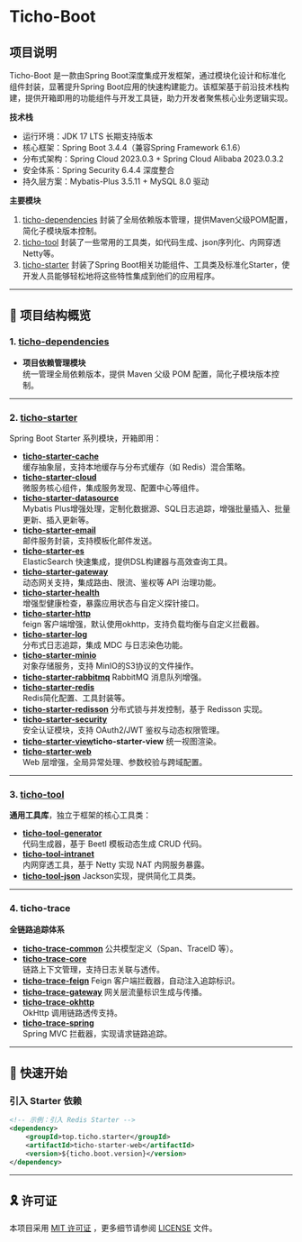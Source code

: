 # Ticho-Boot

## 项目说明

Ticho-Boot 是一款由Spring Boot深度集成开发框架，通过模块化设计和标准化组件封装，显著提升Spring
Boot应用的快速构建能力。该框架基于前沿技术栈构建，提供开箱即用的功能组件与开发工具链，助力开发者聚焦核心业务逻辑实现。

**技术栈**

* 运行环境：JDK 17 LTS 长期支持版本
* 核心框架：Spring Boot 3.4.4（兼容Spring Framework 6.1.6）
* 分布式架构：Spring Cloud 2023.0.3 + Spring Cloud Alibaba 2023.0.3.2
* 安全体系：Spring Security 6.4.4 深度整合
* 持久层方案：Mybatis-Plus 3.5.11 + MySQL 8.0 驱动

**主要模块**

1. [ticho-dependencies](ticho-dependencies) 封装了全局依赖版本管理，提供Maven父级POM配置，简化子模块版本控制。
2. [ticho-tool](ticho-tool) 封装了一些常用的工具类，如代码生成、json序列化、内网穿透Netty等。
3. [ticho-starter](ticho-starter) 封装了Spring Boot相关功能组件、工具类及标准化Starter，使开发人员能够轻松地将这些特性集成到他们的应用程序。

---

## 📂 项目结构概览

### 1. **[ticho-dependencies](ticho-dependencies)**

- **项目依赖管理模块**  
  统一管理全局依赖版本，提供 Maven 父级 POM 配置，简化子模块版本控制。

---

### 2. **[ticho-starter](ticho-starter)**

Spring Boot Starter 系列模块，开箱即用：

- **[ticho-starter-cache](ticho-starter/ticho-starter-cache)**  
  缓存抽象层，支持本地缓存与分布式缓存（如 Redis）混合策略。
- **[ticho-starter-cloud](ticho-starter/ticho-starter-cloud)**  
  微服务核心组件，集成服务发现、配置中心等组件。
- **[ticho-starter-datasource](ticho-starter/ticho-starter-datasource)**  
  Mybatis Plus增强处理，定制化数据源、SQL日志追踪，增强批量插入、批量更新、插入更新等。
- **[ticho-starter-email](ticho-starter/ticho-starter-email)**  
  邮件服务封装，支持模板化邮件发送。
- **[ticho-starter-es](ticho-starter/ticho-starter-es)**  
  ElasticSearch 快速集成，提供DSL构建器与高效查询工具。
- **[ticho-starter-gateway](ticho-starter/ticho-starter-gateway)**  
  动态网关支持，集成路由、限流、鉴权等 API 治理功能。
- **[ticho-starter-health](ticho-starter/ticho-starter-health)**  
  增强型健康检查，暴露应用状态与自定义探针接口。
- **[ticho-starter-http](ticho-starter/ticho-starter-http)**  
  feign 客户端增强，默认使用okhttp，支持负载均衡与自定义拦截器。
- **[ticho-starter-log](ticho-starter/ticho-starter-log)**  
  分布式日志追踪，集成 MDC 与日志染色功能。
- **[ticho-starter-minio](ticho-starter/ticho-starter-minio)**  
  对象存储服务，支持 MinIO的S3协议的文件操作。
- **[ticho-starter-rabbitmq](ticho-starter/ticho-starter-rabbitmq)**
  RabbitMQ 消息队列增强。
- **[ticho-starter-redis](ticho-starter/ticho-starter-redis)**  
  Redis简化配置、工具封装等。
- **[ticho-starter-redisson](ticho-starter/ticho-starter-redisson)**
  分布式锁与并发控制，基于 Redisson 实现。
- **[ticho-starter-security](ticho-starter/ticho-starter-security)**  
  安全认证模块，支持 OAuth2/JWT 鉴权与动态权限管理。
- **[ticho-starter-view](ticho-starter/ticho-starter-view)ticho-starter-view**
  统一视图渲染。
- **[ticho-starter-web](ticho-starter/ticho-starter-web)**  
  Web 层增强，全局异常处理、参数校验与跨域配置。

---

### 3. **[ticho-tool](ticho-tool)**

**通用工具库**，独立于框架的核心工具类：

- **[ticho-tool-generator](ticho-tool/ticho-tool-generator)**  
  代码生成器，基于 Beetl 模板动态生成 CRUD 代码。
- **[ticho-tool-intranet](ticho-tool/ticho-tool-intranet)**  
  内网穿透工具，基于 Netty 实现 NAT 内网服务暴露。
- **[ticho-tool-json](ticho-tool/ticho-tool-json)**
  Jackson实现，提供简化工具类。

---

### 4. **ticho-trace**

**全链路追踪体系**

- **[ticho-trace-common](ticho-trace/ticho-trace-common)**
  公共模型定义（Span、TraceID 等）。
- **[ticho-trace-core](ticho-trace/ticho-trace-core)**    
  链路上下文管理，支持日志关联与透传。
- **[ticho-trace-feign](ticho-trace/ticho-trace-feign)**
  Feign 客户端拦截器，自动注入追踪标识。
- **[ticho-trace-gateway](ticho-trace/ticho-trace-gateway)**
  网关层流量标识生成与传播。
- **[ticho-trace-okhttp](ticho-trace/ticho-trace-okhttp)**   
  OkHttp 调用链路透传支持。
- **[ticho-trace-spring](ticho-trace/ticho-trace-spring)**   
  Spring MVC 拦截器，实现请求链路追踪。

---

## 🚀 快速开始

### 引入 Starter 依赖

```xml
<!-- 示例：引入 Redis Starter -->
<dependency>
    <groupId>top.ticho.starter</groupId>
    <artifactId>ticho-starter-web</artifactId>
    <version>${ticho.boot.version}</version>
</dependency>
```

---

## 🎗 许可证

本项目采用 [MIT 许可证](https://choosealicense.com/licenses/mit/)
，更多细节请参阅 [LICENSE](https://github.com/zhajianjun/ticho-boot/blob/main/LICENSE) 文件。